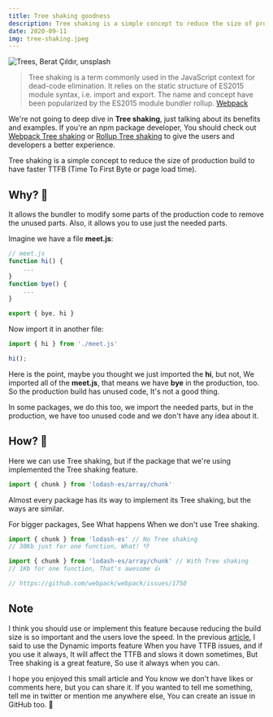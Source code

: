 ```yaml
---
title: Tree shaking goodness
description: Tree shaking is a simple concept to reduce the size of production build to have faster TTFB (Time To First Byte or page load time)...
date: 2020-09-11
img: tree-shaking.jpeg
---
```


![Trees, Berat Çıldır, unsplash](tree-shaking.jpeg)

> Tree shaking is a term commonly used in the JavaScript context for dead-code elimination. It relies on the static structure of ES2015 module syntax, i.e. import and export. The name and concept have been popularized by the ES2015 module bundler rollup. [Webpack](https://webpack.js.org/guides/tree-shaking/)

We're not going to deep dive in **Tree shaking**, just talking about its benefits and examples. If you're an npm package developer, You should check out [Webpack Tree shaking](https://webpack.js.org/guides/tree-shaking/) or [Rollup Tree shaking](https://rollupjs.org/guide/en/#tree-shaking) to give the users and developers a better experience.

Tree shaking is a simple concept to reduce the size of production build to have faster TTFB (Time To First Byte or page load time).

## Why? 🤔
It allows the bundler to modify some parts of the production code to remove the unused parts. Also, it allows you to use just the needed parts.

Imagine we have a file **meet.js**: 
```js
// meet.js
function hi() {
    ...
}
function bye() {
    ...
}

export { bye, hi }
```
Now import it in another file: 
```js
import { hi } from './meet.js'

hi();
```
Here is the point, maybe you thought we just imported the **hi**, but not, We imported all of the **meet.js**, that means we have **bye** in the production, too. So the production build has unused code, It's not a good thing.

In some packages, we do this too, we import the needed parts, but in the production, we have too unused code and we don't have any idea about it. 

## How? 😬

Here we can use Tree shaking, but if the package that we're using implemented the Tree shaking feature.
```js
import { chunk } from 'lodash-es/array/chunk'
```
Almost every package has its way to implement its Tree shaking, but the ways are similar.

For bigger packages, See What happens When we don't use Tree shaking. 
```js 
import { chunk } from 'lodash-es' // No Tree shaking
// 30Kb just for one function, What! 👎

import { chunk } from 'lodash-es/array/chunk' // With Tree shaking
// 1Kb for one function, That's awesome 👍

// https://github.com/webpack/webpack/issues/1750
```

## Note
I think you should use or implement this feature because reducing the build size is so important and the users love the speed. In the previous [article](/post/Next-Dynamic-imports), I said to use the Dynamic imports feature When you have TTFB issues, and if you use it always, It will affect the TTFB and slows it down sometimes, But Tree shaking is a great feature, So use it always when you can.

I hope you enjoyed this small article and You know we don't have likes or comments here, but you can share it. If you wanted to tell me something, tell me in twitter or mention me anywhere else, You can create an issue in GitHub too. 🐞